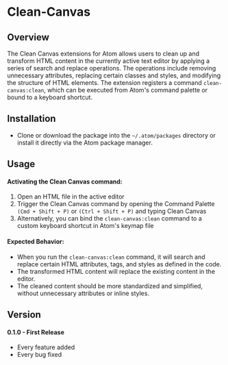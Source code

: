 # Clean-Canvas

## Overview

The Clean Canvas extensions for Atom allows users to clean up and transform HTML content in the currently active text editor by applying a series of search and replace operations. The operations include removing unnecessary attributes, replacing certain classes and styles, and modifying the structure of HTML elements. The extension registers a command `clean-canvas:clean`, which can be executed from Atom's command palette or bound to a keyboard shortcut. 

## Installation

- Clone or download the package into the `~/.atom/packages` directory or install it directly via the Atom package manager.


## Usage

#### Activating the Clean Canvas command:
1. Open an HTML file in the active editor
2. Trigger the Clean Canvas command by opening the Command Palette `(Cmd + Shift + P)` or `(Ctrl + Shift + P)` and typing Clean Canvas
3. Alternatively, you can bind the `clean-canvas:clean` command to a custom keyboard shortcut in Atom's keymap file

#### Expected Behavior:
- When you run the `clean-canvas:clean` command, it will search and replace certain HTML attributes, tags, and styles as defined in the code.
- The transformed HTML content will replace the existing content in the editor.
- The cleaned content should be more standardized and simplified, without unnecessary attributes or inline styles.

## Version

#### 0.1.0 - First Release

- Every feature added
- Every bug fixed
